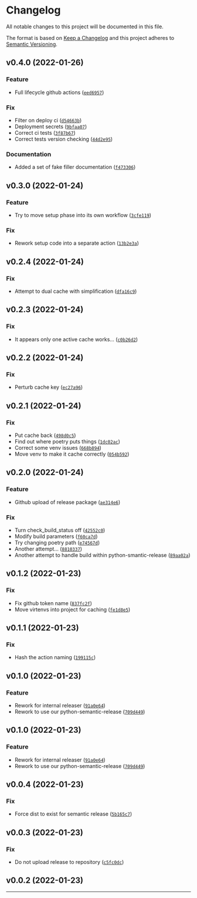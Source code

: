 # Changelog
All notable changes to this project will be documented in this file.

The format is based on [Keep a Changelog](http://keepachangelog.com/en/1.0.0/)
and this project adheres to [Semantic Versioning](http://semver.org/spec/v2.0.0.html).

<!--next-version-placeholder-->

## v0.4.0 (2022-01-26)
### Feature
* Full lifecycle github actions ([`eed6957`](https://github.com/nigelm/gh_release/commit/eed6957eecde5e70d2eaf30c7c460214a03e2a7f))

### Fix
* Filter on deploy ci ([`d54663b`](https://github.com/nigelm/gh_release/commit/d54663b98d257dcc84c87a3f3b783f9a74931dca))
* Deployment secrets ([`9bfaa07`](https://github.com/nigelm/gh_release/commit/9bfaa077ea6dc5b6c6b68920817827219a0859a5))
* Correct ci tests ([`3f87b67`](https://github.com/nigelm/gh_release/commit/3f87b6784b5432d9ebe2ab68b4ed46a06b9b10cb))
* Correct tests version checking ([`44d2e95`](https://github.com/nigelm/gh_release/commit/44d2e9525e6e71ef2eaf313d1fa2df83fa4f1757))

### Documentation
* Added a set of fake filler documentation ([`f473306`](https://github.com/nigelm/gh_release/commit/f4733065aba6ad2c12de833d47795ad56adb4ea9))

## v0.3.0 (2022-01-24)
### Feature
* Try to move setup phase into its own workflow ([`3cfe119`](https://github.com/nigelm/gh_release/commit/3cfe1190a7e020d54ec994a1af15627724394f92))

### Fix
* Rework setup code into a separate action ([`13b2e3a`](https://github.com/nigelm/gh_release/commit/13b2e3ac83c1cda0432442eec1a977fc0ac48cc4))

## v0.2.4 (2022-01-24)
### Fix
* Attempt to dual cache with simplification ([`dfa16c9`](https://github.com/nigelm/gh_release/commit/dfa16c9432a1bfde21ea68b5ba24ed9c09a04810))

## v0.2.3 (2022-01-24)
### Fix
* It appears only one active cache works... ([`c0b26d2`](https://github.com/nigelm/gh_release/commit/c0b26d29790fcf2d27c601f2959f443dc16a65a7))

## v0.2.2 (2022-01-24)
### Fix
* Perturb cache key ([`ec27a96`](https://github.com/nigelm/gh_release/commit/ec27a9603f5a5734e86766006dc837d1b38d0dbd))

## v0.2.1 (2022-01-24)
### Fix
* Put cache back ([`498d0c5`](https://github.com/nigelm/gh_release/commit/498d0c5486f1341baff1596bb14fd85d792d98f5))
* Find out where poetry puts things ([`1dc02ac`](https://github.com/nigelm/gh_release/commit/1dc02ac01bf7d11b342b8416a67a7d88a02ac272))
* Correct some venv issues ([`668b894`](https://github.com/nigelm/gh_release/commit/668b894dd3a701f86f2b5714d253048f16d78a09))
* Move venv to make it cache correctly ([`054b592`](https://github.com/nigelm/gh_release/commit/054b592711919fe32bfd21bbd3499b7fcf99643e))

## v0.2.0 (2022-01-24)
### Feature
* Github upload of release package ([`ae314e6`](https://github.com/nigelm/gh_release/commit/ae314e671896a4cc4e770dc986c301800698e3a5))

### Fix
* Turn check_build_status off ([`42552c0`](https://github.com/nigelm/gh_release/commit/42552c0d439792563542c140e0f61284685157af))
* Modify build parameters ([`f60ca7d`](https://github.com/nigelm/gh_release/commit/f60ca7de1fc99e85d045fcda4e952f988151ce4e))
* Try changing poetry path ([`e74567d`](https://github.com/nigelm/gh_release/commit/e74567dcf0e2a2267b122c283eff544f6909069d))
* Another attempt... ([`8810337`](https://github.com/nigelm/gh_release/commit/88103379986524daa154aeb0b4198ab232d3aa91))
* Another attempt to handle build within python-smantic-release ([`89aa02a`](https://github.com/nigelm/gh_release/commit/89aa02a9ff42346e80e28c3145f430e0ed83bbfd))

## v0.1.2 (2022-01-23)
### Fix
* Fix github token name ([`837fc2f`](https://github.com/nigelm/gh_release/commit/837fc2fc114d52ea667050bae0ca6a52836dd278))
* Move virtenvs into project for caching ([`fe1d8e5`](https://github.com/nigelm/gh_release/commit/fe1d8e5910d617c4839ad0ace50944f53a9bacb9))

## v0.1.1 (2022-01-23)
### Fix
* Hash the action naming ([`199115c`](https://github.com/nigelm/gh_release/commit/199115cf82f8f1bff58985c7be64f3abb30131f7))

## v0.1.0 (2022-01-23)
### Feature
* Rework for internal releaser ([`91a0e64`](https://github.com/nigelm/gh_release/commit/91a0e6459d723a6bfccd72540c545dbc47680eb5))
* Rework to use our python-semantic-release ([`709d449`](https://github.com/nigelm/gh_release/commit/709d4491e903f1cff0b2bad1ccf9c4375f101897))

## v0.1.0 (2022-01-23)
### Feature
* Rework for internal releaser ([`91a0e64`](https://github.com/nigelm/gh_release/commit/91a0e6459d723a6bfccd72540c545dbc47680eb5))
* Rework to use our python-semantic-release ([`709d449`](https://github.com/nigelm/gh_release/commit/709d4491e903f1cff0b2bad1ccf9c4375f101897))

## v0.0.4 (2022-01-23)
### Fix
* Force dist to exist for semantic release ([`5b165c7`](https://github.com/nigelm/gh_release/commit/5b165c7b0f9f37821506b909ae870d2cdb5f2911))

## v0.0.3 (2022-01-23)
### Fix
* Do not upload release to repository ([`c5fc0dc`](https://github.com/nigelm/gh_release/commit/c5fc0dc2a0e94e8356d8d4a8276a54e5db25e993))

## v0.0.2 (2022-01-23)



----

